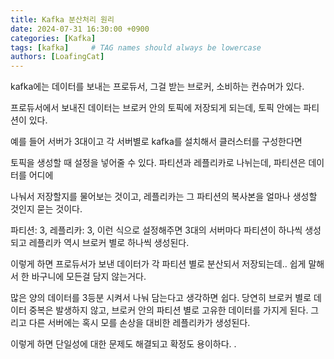 ```yaml
---
title: Kafka 분산처리 원리
date: 2024-07-31 16:30:00 +0900
categories: [Kafka]
tags: [kafka]     # TAG names should always be lowercase
authors: [LoafingCat]
---
```




kafka에는 데이터를 보내는 프로듀서, 그걸 받는 브로커, 소비하는 컨슈머가 있다.

프로듀서에서 보내진 데이터는 브로커 안의 토픽에 저장되게 되는데, 토픽 안에는 파티션이 있다.

예를 들어 서버가 3대이고 각 서버별로 kafka를 설치해서 클러스터를 구성한다면

토픽을 생성할 때 설정을 넣어줄 수 있다. 파티션과 레플리카로 나뉘는데, 파티션은 데이터를 어디에

나눠서 저장할지를 물어보는 것이고, 레플리카는 그 파티션의 복사본을 얼마나 생성할 것인지 묻는 것이다.

파티션: 3, 레플리카: 3, 이런 식으로 설정해주면 3대의 서버마다 파티션이 하나씩 생성되고 레플리카 역시 브로커 별로 하나씩 생성된다. 

이렇게 하면 프로듀서가 보낸 데이터가 각 파티션 별로 분산되서 저장되는데.. 쉽게 말해서 한 바구니에 모든걸 담지 않는거다.

많은 양의 데이터를 3등분 시켜서 나눠 담는다고 생각하면 쉽다. 당연히 브로커 별로 데이터 중복은 발생하지 않고, 브로커 안의 파티션 별로 고유한 데이터를 가지게 된다. 그리고 다른 서버에는 혹시 모를 손상을 대비한 레플리카가 생성된다.

이렇게 하면 단일성에 대한 문제도 해결되고 확정도 용이하다. .